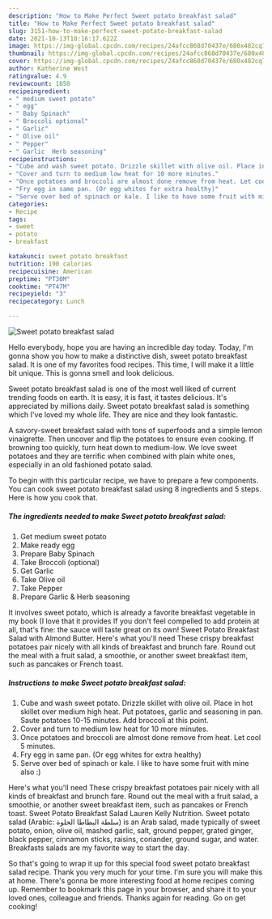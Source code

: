 ```yaml
---
description: "How to Make Perfect Sweet potato breakfast salad"
title: "How to Make Perfect Sweet potato breakfast salad"
slug: 3151-how-to-make-perfect-sweet-potato-breakfast-salad
date: 2021-10-13T10:16:17.622Z
image: https://img-global.cpcdn.com/recipes/24afcc868d70437e/680x482cq70/sweet-potato-breakfast-salad-recipe-main-photo.jpg
thumbnail: https://img-global.cpcdn.com/recipes/24afcc868d70437e/680x482cq70/sweet-potato-breakfast-salad-recipe-main-photo.jpg
cover: https://img-global.cpcdn.com/recipes/24afcc868d70437e/680x482cq70/sweet-potato-breakfast-salad-recipe-main-photo.jpg
author: Katherine West
ratingvalue: 4.9
reviewcount: 1850
recipeingredient:
- " medium sweet potato"
- " egg"
- " Baby Spinach"
- " Broccoli optional"
- " Garlic"
- " Olive oil"
- " Pepper"
- " Garlic  Herb seasoning"
recipeinstructions:
- "Cube and wash sweet potato. Drizzle skillet with olive oil. Place in hot skillet over medium high heat. Put potatoes, garlic and seasoning in pan. Saute potatoes 10-15 minutes. Add broccoli at this point."
- "Cover and turn to medium low heat for 10 more minutes."
- "Once potatoes and broccoli are almost done remove from heat. Let cool 5 minutes."
- "Fry egg in same pan. (Or egg whites for extra healthy)"
- "Serve over bed of spinach or kale. I like to have some fruit with mine also :)"
categories:
- Recipe
tags:
- sweet
- potato
- breakfast

katakunci: sweet potato breakfast 
nutrition: 190 calories
recipecuisine: American
preptime: "PT30M"
cooktime: "PT47M"
recipeyield: "3"
recipecategory: Lunch

---
```



![Sweet potato breakfast salad](https://img-global.cpcdn.com/recipes/24afcc868d70437e/680x482cq70/sweet-potato-breakfast-salad-recipe-main-photo.jpg)

Hello everybody, hope you are having an incredible day today. Today, I'm gonna show you how to make a distinctive dish, sweet potato breakfast salad. It is one of my favorites food recipes. This time, I will make it a little bit unique. This is gonna smell and look delicious.

Sweet potato breakfast salad is one of the most well liked of current trending foods on earth. It is easy, it is fast, it tastes delicious. It's appreciated by millions daily. Sweet potato breakfast salad is something which I've loved my whole life. They are nice and they look fantastic.

A savory-sweet breakfast salad with tons of superfoods and a simple lemon vinaigrette. Then uncover and flip the potatoes to ensure even cooking. If browning too quickly, turn heat down to medium-low. We love sweet potatoes and they are terrific when combined with plain white ones, especially in an old fashioned potato salad.


To begin with this particular recipe, we have to prepare a few components. You can cook sweet potato breakfast salad using 8 ingredients and 5 steps. Here is how you cook that.

<!--inarticleads1-->

##### The ingredients needed to make Sweet potato breakfast salad:

1. Get  medium sweet potato
1. Make ready  egg
1. Prepare  Baby Spinach
1. Take  Broccoli (optional)
1. Get  Garlic
1. Take  Olive oil
1. Take  Pepper
1. Prepare  Garlic &amp; Herb seasoning


It involves sweet potato, which is already a favorite breakfast vegetable in my book (I love that it provides If you don&#39;t feel compelled to add protein at all, that&#39;s fine: the sauce will taste great on its own! Sweet Potato Breakfast Salad with Almond Butter. Here&#39;s what you&#39;ll need These crispy breakfast potatoes pair nicely with all kinds of breakfast and brunch fare. Round out the meal with a fruit salad, a smoothie, or another sweet breakfast item, such as pancakes or French toast. 

<!--inarticleads2-->

##### Instructions to make Sweet potato breakfast salad:

1. Cube and wash sweet potato. Drizzle skillet with olive oil. Place in hot skillet over medium high heat. Put potatoes, garlic and seasoning in pan. Saute potatoes 10-15 minutes. Add broccoli at this point.
1. Cover and turn to medium low heat for 10 more minutes.
1. Once potatoes and broccoli are almost done remove from heat. Let cool 5 minutes.
1. Fry egg in same pan. (Or egg whites for extra healthy)
1. Serve over bed of spinach or kale. I like to have some fruit with mine also :)


Here&#39;s what you&#39;ll need These crispy breakfast potatoes pair nicely with all kinds of breakfast and brunch fare. Round out the meal with a fruit salad, a smoothie, or another sweet breakfast item, such as pancakes or French toast. Sweet Potato Breakfast Salad Lauren Kelly Nutrition. Sweet potato salad (Arabic: سلطة البطاطا الحلوة‎) is an Arab salad, made typically of sweet potato, onion, olive oil, mashed garlic, salt, ground pepper, grated ginger, black pepper, cinnamon sticks, raisins, coriander, ground sugar, and water. Breakfasts salads are my favorite way to start the day. 

So that's going to wrap it up for this special food sweet potato breakfast salad recipe. Thank you very much for your time. I'm sure you will make this at home. There's gonna be more interesting food at home recipes coming up. Remember to bookmark this page in your browser, and share it to your loved ones, colleague and friends. Thanks again for reading. Go on get cooking!
